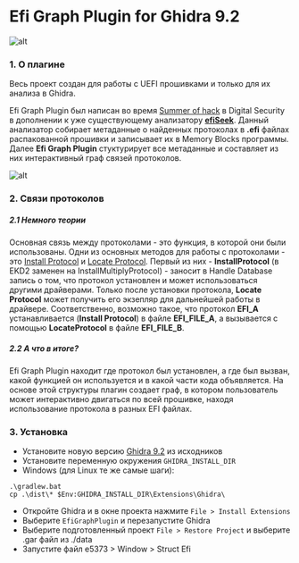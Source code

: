 # Efi Graph Plugin for Ghidra 9.2
![alt](https://github.com/shokking5/EfiGraphPlugin/blob/master/data/logo.png)

### 1. О плагине
Весь проект создан для работы с UEFI прошивками и только для их анализа в Ghidra. 

Efi Graph Plugin был написан во время [Summer of hack](https://dsec.ru/about/summerofhack/) в Digital Security в дополнении к уже существующему анализатору **[efiSeek](https://github.com/DSecurity/efiSeek)**. Данный анализатор собирает метаданные о найденных протоколах в **.efi** файлах распакованной прошивки и записывает их в Memory Blocks программы. Далее **Efi Graph Plugin** стуктурирует все метаданные и составляет из них интерактивный граф связей протоколов.

![alt](https://github.com/shokking5/EfiGraphPlugin/blob/master/data/graph.png)

### 2. Связи протоколов

##### 2.1 Немного теории
Основная связь между протоколами - это функция, в которой они были использованы. Одни из основных методов для работы с протоколами - это [Install Protocol](https://edk2-docs.gitbook.io/edk-ii-uefi-driver-writer-s-guide/5_uefi_services/51_services_that_uefi_drivers_commonly_use/513_handle_database_and_protocol_services#5-1-3-1-installmultipleprotocolinterfaces-and-uninstallmultipleprotocolinterfaces) и [Locate Protocol](https://edk2-docs.gitbook.io/edk-ii-uefi-driver-writer-s-guide/5_uefi_services/51_services_that_uefi_drivers_commonly_use/513_handle_database_and_protocol_services#5-1-3-3-locateprotocol). Первый из них - **InstallProtocol** (в EKD2 заменен на InstallMultiplyProtocol) - заносит в Handle Database запись о том, что протокол установлен и может использоваться другими драйверами. Только после установки протокола, **Locate Protocol** может получить его экзепляр для дальнейшей работы в драйвере. Соответственно, возможно такое, что протокол **EFI_A**  устанавливается (**Install Protocol**) в файле **EFI_FILE_A**, а вызывается с помощью **LocateProtocol** в файле **EFI_FILE_B**. 
##### 2.2 А что в итоге?
Efi Graph Plugin находит где протокол был установлен, а где был вызван, какой функцией он используется и в какой части кода объявляется. На основе этой структуры плагин создает граф, в котором пользователь может интерактивно двигаться по всей прошивке, находя использование протокола в разных EFI файлах.

### 3. Установка
+ Установите новую версию [Ghidra 9.2](https://github.com/NationalSecurityAgency/ghidra) из исходников
+ Установите переменную окружения ```GHIDRA_INSTALL_DIR```
+ Windows (для Linux те же самые шаги):
```
.\gradlew.bat
cp .\dist\* $Env:GHIDRA_INSTALL_DIR\Extensions\Ghidra\
```
+ Откройте Ghidra и в окне проекта нажмите ```File > Install Extensions```
+ Выберите ```EfiGraphPlugin``` и перезапустите Ghidra
+ Выберите подготовленный проект ```File > Restore Project``` и выберите .gar файл из ./data
+ Запустите файл e5373 > Window > Struct Efi
